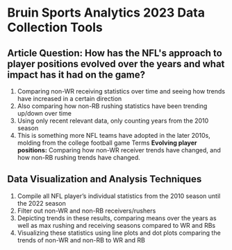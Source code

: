 # **Bruin Sports Analytics 2023 Data Collection Tools**
## **Article Question:** How has the NFL's approach to player positions evolved over the years and what impact has it had on the game?
1) Comparing non-WR receiving statistics over time and seeing how trends have increased in a certain direction
2) Also comparing how non-RB rushing statistics have been trending up/down over time
3) Using only recent relevant data, only counting years from the 2010 season
4) This is something more NFL teams have adopted in the later 2010s, molding from the college football game
Terms
**Evolving player positions:** Comparing how non-WR receiver trends have changed, and how non-RB rushing trends have changed. 

## **Data Visualization and Analysis Techniques**
1) Compile all NFL player’s individual statistics from the 2010 season until the 2022 season
2) Filter out non-WR and non-RB receivers/rushers
3) Depicting trends in these results, comparing means over the years as well as max rushing and receiving seasons compared to WR and RBs
4) Visualizing these statistics using line plots and dot plots comparing the trends of non-WR and non-RB to WR and RB
